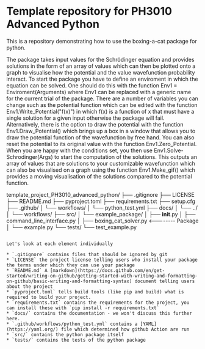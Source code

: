 # Template repository for PH3010 Advanced Python

This is a repository demonstrating how to use the boxing-a-cat package for python.

The package takes input values for the Schrödinger equation and provides solutions in the form of an array of values which can then be plotted onto a graph to visualise how the potential and the value wavefunction probability interact. To start the package you have to define an enviroment in which the equation can be solved. One should do this with the function Env1 = Enviroment(Arguments) where Env1 can be replaced with a generic name for the current trial of the package. There are a number of variables you can change such as the potential function which can be edited with the function Env1.Write_Potential("f(x)") in which f(x) is a function of x that must have a single solution for a given input otherwise the package will fail. Alternatively, there is the option to draw the potential with the function Env1.Draw_Potential() which brings up a box in a window that allows you to draw the potential function of the wavefunction by free hand. You can also reset the potential to its original value with the function Env1.Zero_Potential. When you are happy with the conditions set, you then use Env1.Solve-Schrodinger(Args) to start the computation of the solutions. This outputs an array of values that are solutions to your customizable wavefunction which can also be visualised on a graph using the function Env1.Make_gif() which provides a moving visualisation of the solutions compared to the potential function. 

template_project_PH3010_advanced_python/
├── .gitignore
├── LICENSE
├── README.md
├── pyproject.toml
├── requirements.txt
├── setup.cfg
├── .github/
│   └── workflows/
│              └── python_test.yml
├── docs/
│   └── ../
│   └── workflows/
├── src/
│   └── example_package/
│       ├── __init__.py
│       ├── command_line_interface.py
│       ├── boxing_cat_solver.py    <-------- Package
│       └── example.py
└── tests/
        └── test_example.py
```

Let's look at each element individually

* `.gitignore` contains files that should be ignored by git
* `LICENSE` the project license telling users who install your package the terms under which they can use your package
* `README.md` A [markdown](https://docs.github.com/en/get-started/writing-on-github/getting-started-with-writing-and-formatting-on-github/basic-writing-and-formatting-syntax) document telling users about the project
* `pyproject.toml` tells build tools (like pip and build) what is required to build your project.
* `requirements.txt` contains the requirements for the project, you can install these with `pip install -r requirements.txt`
* `docs/` contains the documentation - we won't discuss this further here.
* `.github/workflows/python_test.yml` contains a [YAML](https://yaml.org/) file which determined how github Action are run
* `src/` contains the python package itself
* `tests/` contains the tests of the python package

